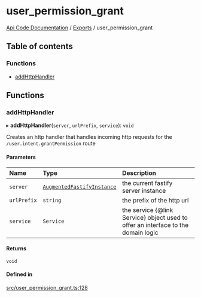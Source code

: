 # user\_permission\_grant
 
[Api Code Documentation](../README.md) / [Exports](../modules.md) / user\_permission\_grant

## Table of contents

### Functions

- [addHttpHandler](user_permission_grant.md#addhttphandler)

## Functions

### addHttpHandler

▸ **addHttpHandler**(`server`, `urlPrefix`, `service`): `void`

Creates an http handler that handles incoming http requests for the `/user.intent.grantPermission` route

#### Parameters

| Name | Type | Description |
| :------ | :------ | :------ |
| `server` | [`AugmentedFastifyInstance`](../interfaces/types.AugmentedFastifyInstance.md) | the current fastify server instance |
| `urlPrefix` | `string` | the prefix of the http url |
| `service` | `Service` | the service {@link Service} object used to offer an interface to the domain logic |

#### Returns

`void`

#### Defined in

[src/user_permission_grant.ts:128](https://github.com/openkfw/TruBudget/blob/b9aaff0/api/src/user_permission_grant.ts#L128)
